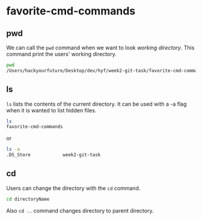 # favorite-cmd-commands

## pwd

We can call the `pwd` command when we want to look _working directory_. This command print the users' working directory.

```bash
pwd
/Users/hackyourfuture/Desktop/dev/hyf/week2-git-task/favorite-cmd-commands
```

## ls

`ls` lists the contents of the current directory. It can be used with a -a flag when it is wanted to list hidden files.

```bash
ls
favorite-cmd-commands
```

or

```bash
ls -a
.DS_Store            week2-git-task
```

## cd

Users can change the directory with the `cd` command.

```bash
cd directoryName
```

Also `cd ..` command changes directory to parent directory.
